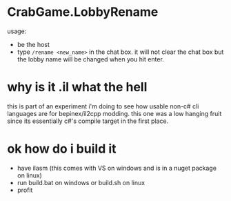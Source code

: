 # CrabGame.LobbyRename
usage:
- be the host
- type `/rename <new_name>` in the chat box. it will not clear the chat box but the lobby name will be changed when you hit enter.

# why is it .il what the hell
this is part of an experiment i'm doing to see how usable non-c# cli languages are for bepinex/il2cpp modding. this one was a low hanging fruit since its essentially c#'s compile target in the first place.

# ok how do i build it
- have ilasm (this comes with VS on windows and is in a nuget package on linux)
- run build.bat on windows or build.sh on linux
- profit
